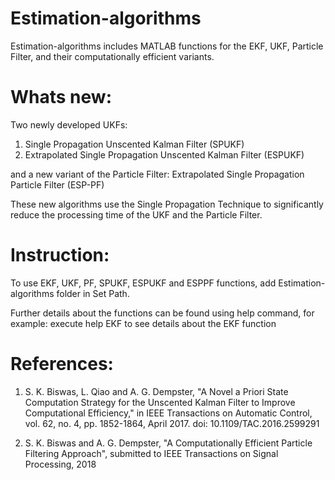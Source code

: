 # Estimation-algorithms
Estimation-algorithms includes MATLAB functions for the EKF, UKF, Particle Filter, and their computationally efficient variants.
# Whats new:
Two newly developed UKFs: 
1. Single Propagation Unscented Kalman Filter (SPUKF)
2. Extrapolated Single Propagation Unscented Kalman Filter (ESPUKF) 

and a new variant of the Particle Filter:
Extrapolated Single Propagation Particle Filter (ESP-PF)

These new algorithms use the Single Propagation Technique to significantly reduce the processing time of the UKF and the Particle Filter.

# Instruction:
To use EKF, UKF, PF, SPUKF, ESPUKF and ESPPF functions, add Estimation-algorithms folder in Set Path.

Further details about the functions can be found using help command, for example: execute help EKF to see details about the EKF function

# References:
1. S. K. Biswas, L. Qiao and A. G. Dempster, "A Novel a Priori State Computation Strategy for the Unscented Kalman Filter to Improve Computational Efficiency," in IEEE Transactions on Automatic Control, vol. 62, no. 4, pp. 1852-1864, April 2017. doi: 10.1109/TAC.2016.2599291 

2. S. K. Biswas and A. G. Dempster, "A Computationally Efficient Particle Filtering Approach", submitted to IEEE Transactions on Signal Processing, 2018
